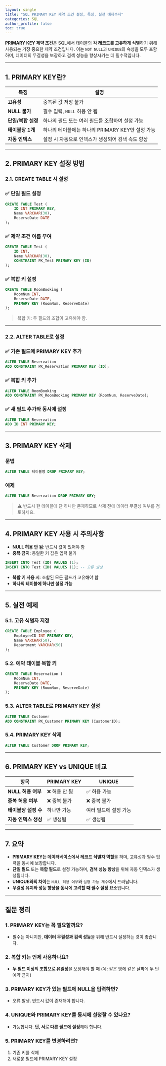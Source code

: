 ```yaml
---
layout: single
title: "SQL PRIMARY KEY 제약 조건 설정, 특징, 실전 예제까지"
categories: SQL
author_profile: false
toc: true
---
```


**PRIMARY KEY 제약 조건**은 SQL에서 테이블의 **각 레코드를 고유하게 식별**하기 위해 사용되는 가장 중요한 제약 조건입니다. 이는 `NOT NULL`과 `UNIQUE`의 속성을 모두 포함하며, 데이터의 무결성을 보장하고 검색 성능을 향상시키는 데 필수적입니다.

------

## 1. PRIMARY KEY란?

| 특징               | 설명                                              |
| ------------------ | ------------------------------------------------- |
| **고유성**         | 중복된 값 저장 불가                               |
| **NULL 불가**      | 필수 입력, `NULL` 허용 안 됨                      |
| **단일/복합 설정** | 하나의 필드 또는 여러 필드를 조합하여 설정 가능   |
| **테이블당 1개**   | 하나의 테이블에는 하나의 PRIMARY KEY만 설정 가능  |
| **자동 인덱스**    | 설정 시 자동으로 인덱스가 생성되어 검색 속도 향상 |

------

## 2. PRIMARY KEY 설정 방법

### 2.1. CREATE TABLE 시 설정

### ✅ 단일 필드 설정

```sql
CREATE TABLE Test (
    ID INT PRIMARY KEY,
    Name VARCHAR(30),
    ReserveDate DATE
);
```

### ✅ 제약 조건 이름 부여

```sql
CREATE TABLE Test (
    ID INT,
    Name VARCHAR(30),
    CONSTRAINT PK_Test PRIMARY KEY (ID)
);
```

### ✅ 복합 키 설정

```sql
CREATE TABLE RoomBooking (
    RoomNum INT,
    ReserveDate DATE,
    PRIMARY KEY (RoomNum, ReserveDate)
);
```

> 복합 키: 두 필드의 조합이 고유해야 함.

------

### 2.2. ALTER TABLE로 설정

### ✅ 기존 필드에 PRIMARY KEY 추가

```sql
ALTER TABLE Reservation
ADD CONSTRAINT PK_Reservation PRIMARY KEY (ID);
```

### ✅ 복합 키 추가

```sql
ALTER TABLE RoomBooking
ADD CONSTRAINT PK_RoomBooking PRIMARY KEY (RoomNum, ReserveDate);
```

### ✅ 새 필드 추가와 동시에 설정

```sql
ALTER TABLE Reservation
ADD ID INT PRIMARY KEY;
```

------

## 3. PRIMARY KEY 삭제

### 문법

```sql
ALTER TABLE 테이블명 DROP PRIMARY KEY;
```

### 예제

```sql
ALTER TABLE Reservation DROP PRIMARY KEY;
```

> ⚠ 반드시 한 테이블에 단 하나만 존재하므로 삭제 전에 데이터 무결성 여부를 검토하세요.

------

## 4. PRIMARY KEY 사용 시 주의사항

- **NULL 허용 안 됨**: 반드시 값이 있어야 함
- **중복 금지**: 동일한 키 값은 입력 불가

```sql
INSERT INTO Test (ID) VALUES (1);
INSERT INTO Test (ID) VALUES (1); -- 오류 발생
```

- **복합 키 사용 시**: 조합된 모든 필드가 고유해야 함
- **하나의 테이블에 하나만 설정 가능**

------

## 5. 실전 예제

### 5.1. 고유 식별자 지정

```sql
CREATE TABLE Employee (
    EmployeeID INT PRIMARY KEY,
    Name VARCHAR(50),
    Department VARCHAR(50)
);
```

### 5.2. 예약 테이블 복합 키

```sql
CREATE TABLE Reservation (
    RoomNum INT,
    ReserveDate DATE,
    PRIMARY KEY (RoomNum, ReserveDate)
);
```

### 5.3. ALTER TABLE로 PRIMARY KEY 설정

```sql
ALTER TABLE Customer
ADD CONSTRAINT PK_Customer PRIMARY KEY (CustomerID);
```

### 5.4. PRIMARY KEY 삭제

```sql
ALTER TABLE Customer DROP PRIMARY KEY;
```

------

## 6. PRIMARY KEY vs UNIQUE 비교

| 항목                 | PRIMARY KEY  | UNIQUE                |
| -------------------- | ------------ | --------------------- |
| **NULL 허용 여부**   | ❌ 허용 안 됨 | ✅ 허용 가능           |
| **중복 허용 여부**   | ❌ 중복 불가  | ❌ 중복 불가           |
| **테이블당 설정 수** | 하나만 가능  | 여러 필드에 설정 가능 |
| **자동 인덱스 생성** | ✅ 생성됨     | ✅ 생성됨              |

------

## 7. 요약

- **PRIMARY KEY는 데이터베이스에서 레코드 식별자 역할**을 하며, 고유성과 필수 입력을 동시에 보장합니다.
- **단일 필드** 또는 **복합 필드**로 설정 가능하며, **검색 성능 향상**을 위해 자동 인덱스가 생성됩니다.
- **UNIQUE와의 차이**는 `NULL 허용 여부`와 `설정 가능 개수`에서 드러납니다.
- **무결성 유지와 성능 향상을 동시에 고려할 때 필수 설정 요소**입니다.

------

## 질문 정리

### 1. PRIMARY KEY는 꼭 필요할까요?

- 필수는 아니지만, **데이터 무결성과 검색 성능**을 위해 반드시 설정하는 것이 좋습니다.

### 2. 복합 키는 언제 사용하나요?

- **두 필드 이상의 조합으로 유일성**을 보장해야 할 때 (예: 같은 방에 같은 날짜에 두 번 예약 금지)

### 3. PRIMARY KEY가 있는 필드에 NULL을 입력하면?

- 오류 발생. 반드시 값이 존재해야 합니다.

### 4. UNIQUE와 PRIMARY KEY를 동시에 설정할 수 있나요?

- 가능합니다. **단, 서로 다른 필드에 설정**해야 합니다.

### 5. PRIMARY KEY를 변경하려면?

1. 기존 키를 삭제
2. 새로운 필드에 PRIMARY KEY 설정
